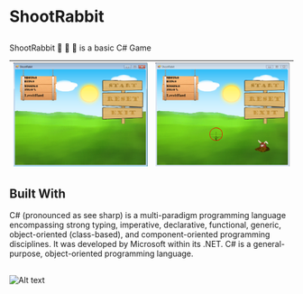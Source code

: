 # ShootRabbit
##
ShootRabbit :game_die: :rabbit2: :gun: is a basic C# Game

![Alt text](https://github.com/tonikolaba/ShootRabbit/blob/master/ShootRabit/Resources/ShootRabbit1.PNG) | ![Alt text](https://github.com/tonikolaba/ShootRabbit/blob/master/ShootRabit/Resources/ShootRabbit2.PNG)
------------ | -------------
## Built With

C# (pronounced as see sharp) is a multi-paradigm programming language encompassing strong typing, imperative, declarative, functional, generic, object-oriented (class-based), and component-oriented programming disciplines. It was developed by Microsoft within its .NET. C# is a general-purpose, object-oriented programming language.

##

![Alt text](https://github.com/tonikolaba/artofsoul/blob/master/img/ArtOfSoul.png)
